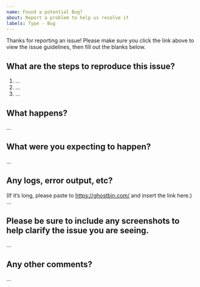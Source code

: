 ```yaml
---
name: Found a potential Bug?
about: Report a problem to help us resolve it
labels: Type - Bug
---
```


Thanks for reporting an issue! Please make sure you click the link above to view the issue guidelines, then fill out the blanks below.

What are the steps to reproduce this issue?
-------------------------------------------
1. …
2. …
3. …

What happens?
-------------------------------------------
…

What were you expecting to happen?
-------------------------------------------
…

Any logs, error output, etc?
-------------------------------------------
(If it’s long, please paste to https://ghostbin.com/ and insert the link here.)
…

Please be sure to include any screenshots to help clarify the issue you are seeing.
-------------------------------------------
…

Any other comments?
-------------------------------------------
…
